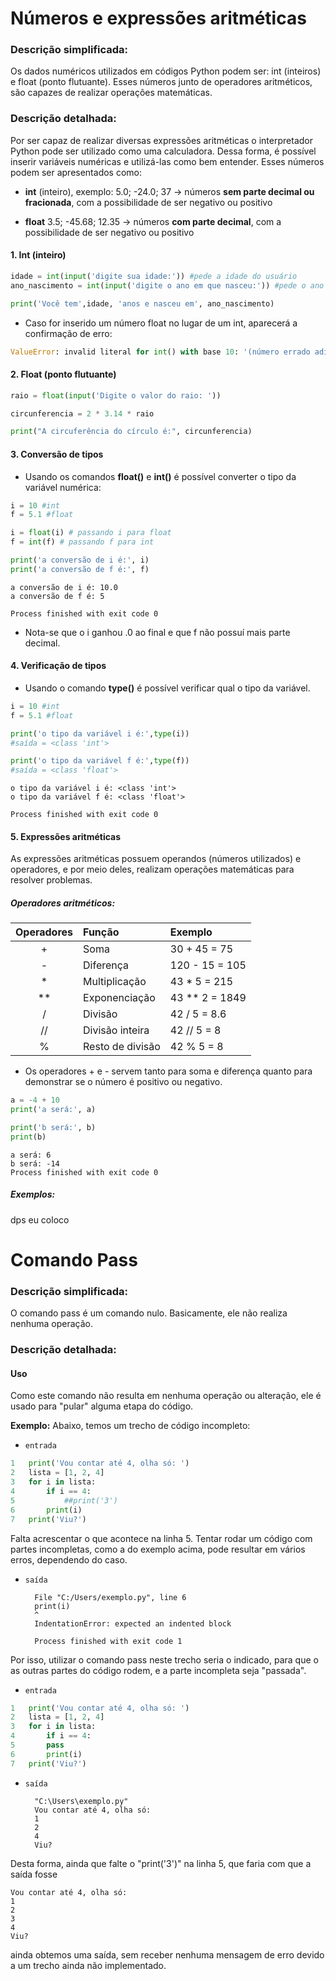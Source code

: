 # **Números e expressões aritméticas**
### Descrição simplificada:
Os dados numéricos utilizados em códigos Python podem ser: int (inteiros) e float (ponto flutuante). Esses números junto de operadores aritméticos, são capazes de realizar operações matemáticas.
 

### Descrição detalhada:
Por ser capaz de realizar diversas expressões aritméticas o interpretador Python pode ser utilizado como uma calculadora. Dessa forma, é possível inserir variáveis numéricas e utilizá-las como bem entender. Esses números podem ser apresentados como: 


* **int** (inteiro), exemplo: 5.0; -24.0; 37 → números **sem parte decimal ou fracionada**, com a possibilidade de ser negativo ou positivo

* **float** 3.5; -45.68; 12.35 → números **com parte decimal**, com a possibilidade de ser negativo ou positivo


#### 1. Int (inteiro)
~~~python
idade = int(input('digite sua idade:')) #pede a idade do usuário
ano_nascimento = int(input('digite o ano em que nasceu:')) #pede o ano de nascimento do usuário

print('Você tem',idade, 'anos e nasceu em', ano_nascimento)
~~~
* Caso for inserido um número float no lugar de um int, aparecerá a confirmação de erro:

~~~python
ValueError: invalid literal for int() with base 10: '(número errado adicionado)'
~~~~

#### 2. Float (ponto flutuante)
~~~python
raio = float(input('Digite o valor do raio: '))

circunferencia = 2 * 3.14 * raio

print("A circuferência do círculo é:", circunferencia)
~~~

#### 3. Conversão de tipos
* Usando os comandos **float()** e **int()** é possível converter o tipo da variável numérica:
~~~python
i = 10 #int
f = 5.1 #float

i = float(i) # passando i para float
f = int(f) # passando f para int

print('a conversão de i é:', i)
print('a conversão de f é:', f)
~~~~
```
a conversão de i é: 10.0
a conversão de f é: 5

Process finished with exit code 0
```
* Nota-se que o i ganhou .0 ao final e que f não possuí mais parte decimal.

#### 4. Verificação de tipos
* Usando o comando **type()** é possível verificar qual o tipo da variável.
~~~python
i = 10 #int
f = 5.1 #float

print('o tipo da variável i é:',type(i))
#saída = <class 'int'>

print('o tipo da variável f é:',type(f))
#saída = <class 'float'>
~~~~
```
o tipo da variável i é: <class 'int'>
o tipo da variável f é: <class 'float'>

Process finished with exit code 0
```


#### 5. Expressões aritméticas
As expressões aritméticas possuem operandos (números utilizados) e operadores, e por meio deles, realizam operações matemáticas para resolver problemas. 

##### Operadores aritméticos:

|  Operadores  | Função            | Exemplo         |
|:------------:|:------------------|:----------------|
|      +       | Soma              | 30 + 45 = 75    |
|      -       | Diferença         | 120 - 15 = 105  |
|      *       | Multiplicação     | 43 * 5 = 215    |
|      **      | Exponenciação     | 43 ** 2 = 1849  |
|      /       | Divisão           | 42 / 5 = 8.6    |
|      //      | Divisão inteira   | 42 // 5 = 8     |
|      %       | Resto de divisão  | 42 % 5 = 8      |

* Os operadores + e - servem tanto para soma e diferença quanto para demonstrar se o número é positivo ou negativo.
~~~python
a = -4 + 10
print('a será:', a)

print('b será:', b)
print(b)
~~~~
```
a será: 6
b será: -14
Process finished with exit code 0
```
##### Exemplos:
dps eu coloco

# **Comando Pass**
### Descrição simplificada:
O comando pass é um comando nulo. Basicamente, ele não realiza nenhuma operação.



### Descrição detalhada:

#### Uso

Como este comando não resulta em nenhuma operação ou alteração, ele é usado para "pular" alguma etapa do código.

**Exemplo:**
Abaixo, temos um trecho de código incompleto:

- `entrada`
~~~~~python
1   print('Vou contar até 4, olha só: ')
2   lista = [1, 2, 4]
3   for i in lista:
4       if i == 4:
5           ##print('3')
6       print(i)
7   print('Viu?')
~~~~~
Falta acrescentar o que acontece na linha 5. Tentar rodar um código com partes incompletas, como a do exemplo acima, pode resultar em vários erros, dependendo do caso. 
- `saída`
        
        File "C:/Users/exemplo.py", line 6
        print(i)
        ^
        IndentationError: expected an indented block

        Process finished with exit code 1
    
Por isso, utilizar o comando pass neste trecho seria o indicado, para que o as outras partes do código rodem, e a parte incompleta seja "passada".

- `entrada`
~~~~~python
1   print('Vou contar até 4, olha só: ')
2   lista = [1, 2, 4]
3   for i in lista:
4       if i == 4:
5       pass
6       print(i)
7   print('Viu?')
~~~~~
- `saída`

        "C:\Users\exemplo.py"
        Vou contar até 4, olha só: 
        1
        2
        4
        Viu?

Desta forma, ainda que falte o "print('3')" na linha 5, que faria com que a saída fosse 
    
    Vou contar até 4, olha só:
    1
    2
    3
    4
    Viu?
    
ainda obtemos uma saída, sem receber nenhuma mensagem de erro devido a um trecho ainda não implementado.






